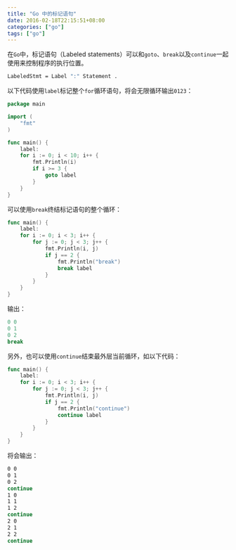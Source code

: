 ```yaml
---
title: "Go 中的标记语句"
date: 2016-02-18T22:15:51+08:00
categories: ["go"]
tags: ["go"]
---
```

在`Go`中，标记语句（Labeled statements）可以和`goto`、`break`以及`continue`一起使用来控制程序的执行位置。

```sh
LabeledStmt = Label ":" Statement .
```

<!--more-->

以下代码使用`label`标记整个`for`循环语句，将会无限循环输出`0123`：

```go
package main

import (
	"fmt"
)

func main() {
	label:
	for i := 0; i < 10; i++ {
		fmt.Println(i)
		if i >= 3 {
			goto label
		}
	}
}
```

可以使用`break`终结标记语句的整个循环：

```go
func main() {
	label:
	for i := 0; i < 3; i++ {
		for j := 0; j < 3; j++ {
			fmt.Println(i, j)
			if j == 2 {
				fmt.Println("break")
				break label
			}
		}
	}
}
```

输出：

```go
0 0
0 1
0 2
break
```

另外，也可以使用`continue`结束最外层当前循环，如以下代码：

```go
func main() {
	label:
	for i := 0; i < 3; i++ {
		for j := 0; j < 3; j++ {
			fmt.Println(i, j)
			if j == 2 {
    			fmt.Println("continue")
				continue label
			}
		}
	}
}
```

将会输出：

```sh
0 0
0 1
0 2
continue
1 0
1 1
1 2
continue
2 0
2 1
2 2
continue
```
